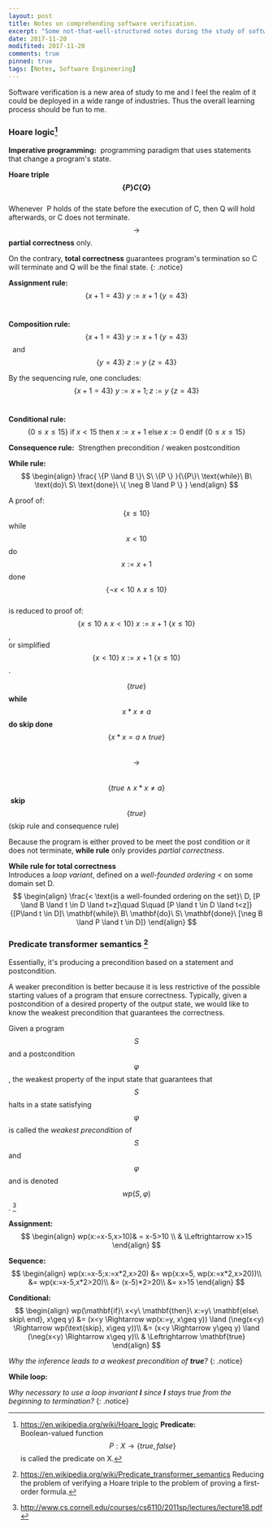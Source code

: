 ```yaml
---
layout: post
title: Notes on comprehending software verification.
excerpt: "Some not-that-well-structured notes during the study of software verification. Including pieces from various sources and mainly plays as a review and combination of the materials I went through."
date: 2017-11-20
modifited: 2017-11-20
comments: true
pinned: true
tags: [Notes, Software Engineering]
---
```


Software verification is a new area of study to me and I feel the realm of it could be deployed in a wide range of industries. Thus the overall learning process should be fun to me. 

<!--more-->

### Hoare logic[^1]
[^1]:<https://en.wikipedia.org/wiki/Hoare_logic>
**Predicate:**  
  Boolean-valued function $$P: X \to \{true, false\}$$ is called the predicate on X.  

**Imperative programming:**  
  programming paradigm that uses statements that change a program's state.  

**Hoare triple $$\{P\} C \{Q\}$$**  
  Whenever  P holds of the state before the execution of C, then Q will hold afterwards, or C does not terminate. $$\to$$ **partial correctness** only.

On the contrary, **total correctness** guarantees program's termination so C will terminate and Q will be the final state. 
{: .notice}

**Assignment rule:** $$ \{x+1 = 43\}\ y := x + 1\ \{ y = 43 \} $$ 

**Composition rule:**  
$$\{ x + 1 = 43 \}\ y := x + 1\ \{ y = 43 \}$$ 
and 
$$\{ y = 43 \}\ z := y\ \{ z = 43 \}$$

By the sequencing rule, one concludes: 
$$\{ x + 1 = 43 \}\ y := x + 1; z := y\ \{ z = 43 \}$$ 

**Conditional rule:** 
$$\{0 ≤ x ≤ 15 \}\ \text{if}\ x < 15\ \text{then}\ x := x + 1\ \text{else}\ x := 0\ \text{endif}\ \{0 ≤ x ≤ 15 \}$$

**Consequence rule:** 
Strengthen precondition / weaken postcondition  

**While rule:**  
$$
\begin{align}
\frac{ \{P \land B \}\ S\ \{P \} }{\{P\}\ \text{while}\ B\ \text{do}\ S\ \text{done}\ \{ \neg B \land P \} }
\end{align}
$$

A proof of:  
$$\{x ≤ 10\}$$ while $$x < 10$$ do $$x := x + 1$$ done $$\{\neg x < 10 ∧ x \leq 10\}$$  
is reduced to proof of:  
$$\{x ≤ 10 ∧ x < 10\}\ x := x + 1\ \{x ≤ 10 \}$$,  
or simplified  
$$\{x < 10\}\ x := x + 1\ \{x ≤ 10\}$$. 

$$\{true\}$$ **while** $$x * x \neq a$$ **do skip done** $$\{x * x = a \land true\}$$  
$$\to$$ 
$$\{true \land x * x \neq a\}$$ **skip** $$\{true\}$$ (skip rule and consequence rule)

Because the program is either proved to be meet the post condition or it does not terminate, **while rule** only provides *partial correctness*. 

**While rule for total correctness**  
Introduces a *loop variant*, defined on a *well-founded ordering* < on some domain set D.  
$$
\begin{align}
\frac{< \text{is a well-founded ordering on the set}\ D, [P \land B \land t \in D \land t=z]\quad S\quad [P \land t \in D \land t<z]}{[P\land t \in D]\ \mathbf{while}\ B\ \mathbf{do}\ S\ \mathbf{done}\ [\neg B \land P \land t \in D]}
\end{align}
$$

### Predicate transformer semantics [^2]
[^2]:<https://en.wikipedia.org/wiki/Predicate_transformer_semantics>
Reducing the problem of verifying a Hoare triple to the problem of proving a first-order formula. 

Essentially, it's producing a precondition based on a statement and postcondition. 

A weaker precondition is better because it is less restrictive of the possible starting values of a program that ensure correctness. Typically, given a postcondition of a desired property of the output state, we would like to know the weakest precondition that guarantees the correctness. 

Given a program $$S$$ and a postcondition $$\varphi$$, the weakest property of the input state that guarantees that $$S$$ halts in a state satisfying $$\varphi$$ is called the *weakest precondition* of $$S$$ and $$\varphi$$ and is denoted $$wp(S,\varphi)$$. [^3]

[^3]:<http://www.cs.cornell.edu/courses/cs6110/2011sp/lectures/lecture18.pdf>

**Assignment:**  
$$
\begin{align}
wp(x:=x-5,x>10)& = x-5>10 \\
& \Leftrightarrow x>15
\end{align}
$$

**Sequence:**  
$$
\begin{align}
wp(x:=x-5;x:=x*2,x>20)
&= wp(x:x=5, wp(x:=x*2,x>20))\\
&= wp(x:=x-5,x*2>20)\\
&= (x-5)*2>20\\
&= x>15
\end{align}
$$

**Conditional:**  
$$
\begin{align}
wp(\mathbf{if}\ x<y\ \mathbf{then}\ x:=y\ \mathbf{else\ skip\ end}, x\geq y)
&= (x<y \Rightarrow wp(x:=y, x\geq y)) \land (\neg(x<y) \Rightarrow wp(\text{skip}, x\geq y))\\
&= (x<y \Rightarrow y\geq y) \land (\neg(x<y) \Rightarrow x\geq y)\\
& \Leftrightarrow \mathbf{true}
\end{align}
$$  

*Why the inference leads to a weakest precondition of **true**?*
{: .notice}

**While loop:**  

*Why necessary to use a loop invariant **I** since **I** stays true from the beginning to termination?*
{: .notice}